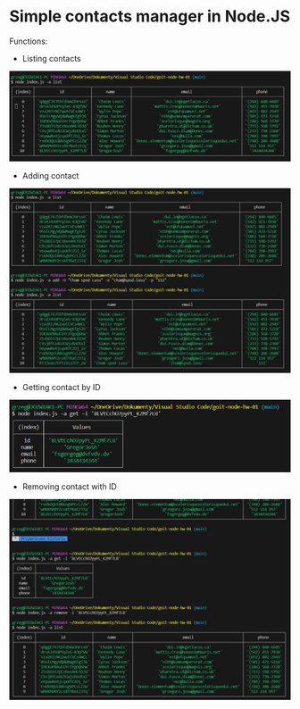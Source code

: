 # Simple contacts manager in Node.JS  
  
Functions:  



- Listing contacts  
  

![list](./images/list.jpg)  
  
- Adding contact  
  

![add](./images/add.jpg)  
  
- Getting contact by ID  
  

![get](./images/get.jpg)  
  
- Removing contact with ID  
  

![remove](./images/remove.jpg)  

